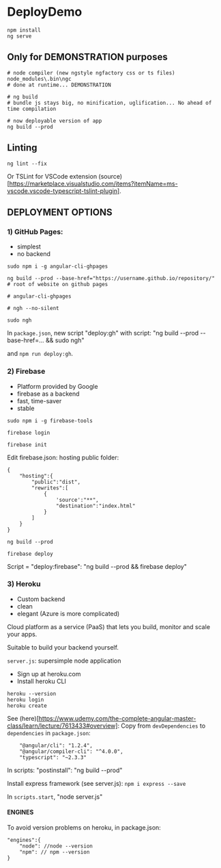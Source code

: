 
# DeployDemo
```
npm install
ng serve
```

## Only for DEMONSTRATION purposes
```
# node compiler (new ngstyle ngfactory css or ts files)
node_modules\.bin\ngc
# done at runtime... DEMONSTRATION
```

```
# ng build
# bundle js stays big, no minification, uglification... No ahead of time compilation

# now deployable version of app
ng build --prod
```

## Linting
```
ng lint --fix
```

Or TSLint for VSCode extension (source)[https://marketplace.visualstudio.com/items?itemName=ms-vscode.vscode-typescript-tslint-plugin].

## DEPLOYMENT OPTIONS

### 1) GitHub Pages:
- simplest
- no backend

```
sudo npm i -g angular-cli-ghpages

ng build --prod --base-href="https://username.github.io/repository/"
# root of website on github pages

# angular-cli-ghpages

# ngh --no-silent

sudo ngh

```

In `package.json`, new script "deploy:gh" with script:
"ng build --prod --base-href=... && sudo ngh"

and `npm run deploy:gh`.

### 2) Firebase
- Platform provided by Google
- firebase as a backend
- fast, time-saver
- stable

```
sudo npm i -g firebase-tools

firebase login

firebase init
```

Edit firebase.json: hosting public folder:
```
{
    "hosting":{
        "public":"dist",
        "rewrites":[
            {
                'source':"**",
                "destination":"index.html"
            }
        ]
    }
}
```


```
ng build --prod

firebase deploy
```
Script = "deploy:firebase": "ng build --prod && firebase deploy"

### 3) Heroku
- Custom backend
- clean
- elegant
(Azure is more complicated)

Cloud platform as a service (PaaS) that lets you build, monitor and scale your apps.

Suitable to build your backend yourself.

`server.js`: supersimple node application

- Sign up at heroku.com
- Install heroku CLI

```
heroku --version
heroku login
heroku create
```

See (here)[https://www.udemy.com/the-complete-angular-master-class/learn/lecture/7613433#overview]:
Copy from `devDependencies` to `dependencies` in `package.json`:
```
    "@angular/cli": "1.2.4",
    "@angular/compiler-cli": "^4.0.0",
    "typescript": "~2.3.3"
```

In scripts: "postinstall": "ng build --prod"

Install express framework (see server.js):
`npm i express --save`

In `scripts.start`, "node server.js"


#### ENGINES
To avoid version problems on heroku, in package.json:
```
"engines":{
    "node": //node --version
    "npm": // npm --version
}
```